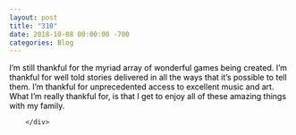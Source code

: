 ```yaml
---
layout: post
title: "310"
date: 2018-10-08 00:00:00 -700
categories: Blog
---
```


<div class="blog-content">
				<div class="paragraph"><span><span style="color:rgb(0, 0, 0)">I&rsquo;m still thankful for the myriad array of wonderful games being created. I&rsquo;m thankful for well told stories delivered in all the ways that it&rsquo;s possible to tell them. I&rsquo;m thankful for unprecedented access to excellent music and art. </span></span><br><span></span><span><span style="color:rgb(0, 0, 0)">What I&rsquo;m really thankful for, is that I get to enjoy all of these amazing things with my family.</span></span><br><span></span></div>

		</div>
        